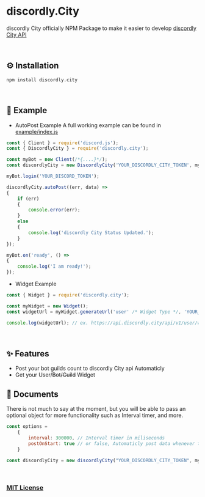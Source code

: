 # discordly.City
discordly City officially NPM Package to make it easier to develop [discordly City API](https://api.discordly.city/api)

<br />

## ⚙ Installation
`npm install discordly.city`

<br />

## 📜 Example

- AutoPost Example
  A full working example can be found in [example/index.js](https://github.com/DiscordlyCity/discordlyCity-SDK/blob/main/example/index.js)

```js
const { Client } = require('discord.js');
const { DiscordlyCity } = require('discordly.city');

const myBot = new Client(/*{....}*/);
const discordlyCity = new DiscordlyCity('YOUR_DISCORDLY_CITY_TOKEN', myBot);

myBot.login('YOUR_DISCORD_TOKEN');

discordlyCity.autoPost((err, data) =>
{
    if (err)
    {
        console.error(err);
    }
    else
    {
        console.log('discordly City Status Updated.');
    }
});

myBot.on('ready', () =>
{
    console.log('I am ready!');
});
```

- Widget Example
```js
const { Widget } = require('discordly.city');

const myWidget = new Widget();
const widgetUrl = myWidget.generateUrl('user' /* Widget Type */, 'YOUR_DISCORD_ID', 'YOUR_WIDGET_THEME'); // Theme is an optional argument.

console.log(widgetUrl); // ex. https://api.discordly.city/api/v1/user/widget/theme-1/488958506280550402
```
<br />

## ✨ Features
- Post your bot guilds count to discordly City api Automaticly
- Get your User/<del>Bot/Guild</del> Widget
  <br />

## 📃 Documents
There is not much to say at the moment, but you will be able to pass an optional object for more functionality such as Interval timer, and more.

```js
const options = 
    {
        interval: 300000, // Interval timer in miliseconds
        postOnStart: true // or false, Automaticly post data whenever the client is ready.
    }

const discordlyCity = new discordlyCity("YOUR_DISCORDLY_CITY_TOKEN", myBot, options);
```

<br />

### [MIT License](https://github.com/discordlyCity/discordlyCity-SDK/blob/main/LICENSE)

